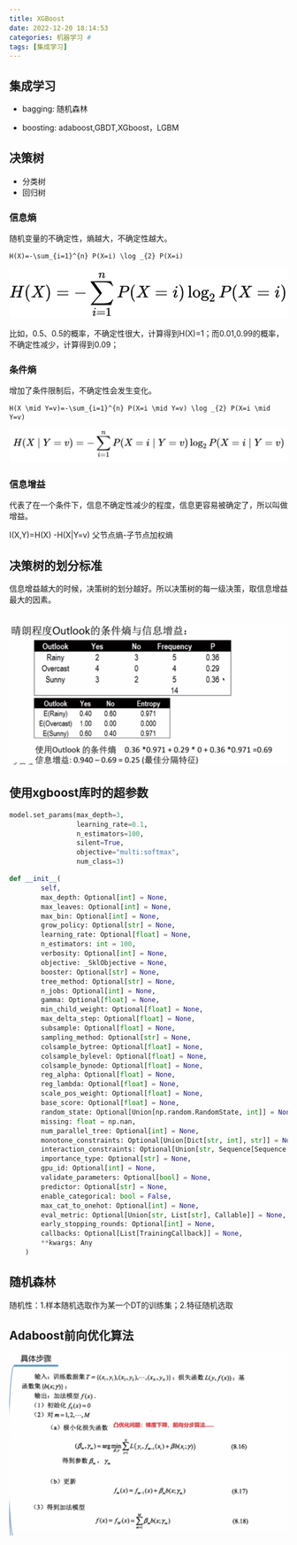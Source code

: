 ```yaml
---
title: XGBoost
date: 2022-12-20 18:14:53
categories: 机器学习 #
tags: [集成学习]
---
```


## 集成学习

- bagging: 随机森林

- boosting: adaboost,GBDT,XGboost，LGBM

## 决策树

- 分类树
- 回归树

### 信息熵

随机变量的不确定性，熵越大，不确定性越大。

```
H(X)=-\sum_{i=1}^{n} P(X=i) \log _{2} P(X=i)
```

![1670084361226](XGBoost01/1670084361226.png)

比如，0.5、0.5的概率，不确定性很大，计算得到H(X)=1；而0.01,0.99的概率，不确定性减少，计算得到0.09；

### 条件熵

增加了条件限制后，不确定性会发生变化。

```
H(X \mid Y=v)=-\sum_{i=1}^{n} P(X=i \mid Y=v) \log _{2} P(X=i \mid Y=v)
```

![1670084655525](XGBoost01/1670084655525.png)

### 信息增益

代表了在一个条件下，信息不确定性减少的程度，信息更容易被确定了，所以叫做增益。

I(X,Y)=H(X) -H(X|Y=v)  父节点熵-子节点加权熵

## 决策树的划分标准

信息增益越大的时候，决策树的划分越好。所以决策树的每一级决策，取信息增益最大的因素。

## ![1670086814625](XGBoost01/1670086814625.png)







## 使用xgboost库时的超参数

```python
model.set_params(max_depth=3,
                 learning_rate=0.1,
                 n_estimators=100,
                 silent=True,
                 objective="multi:softmax",
                 num_class=3)
```



```python
def __init__(
        self,
        max_depth: Optional[int] = None,
        max_leaves: Optional[int] = None,
        max_bin: Optional[int] = None,
        grow_policy: Optional[str] = None,
        learning_rate: Optional[float] = None,
        n_estimators: int = 100,
        verbosity: Optional[int] = None,
        objective: _SklObjective = None,
        booster: Optional[str] = None,
        tree_method: Optional[str] = None,
        n_jobs: Optional[int] = None,
        gamma: Optional[float] = None,
        min_child_weight: Optional[float] = None,
        max_delta_step: Optional[float] = None,
        subsample: Optional[float] = None,
        sampling_method: Optional[str] = None,
        colsample_bytree: Optional[float] = None,
        colsample_bylevel: Optional[float] = None,
        colsample_bynode: Optional[float] = None,
        reg_alpha: Optional[float] = None,
        reg_lambda: Optional[float] = None,
        scale_pos_weight: Optional[float] = None,
        base_score: Optional[float] = None,
        random_state: Optional[Union[np.random.RandomState, int]] = None,
        missing: float = np.nan,
        num_parallel_tree: Optional[int] = None,
        monotone_constraints: Optional[Union[Dict[str, int], str]] = None,
        interaction_constraints: Optional[Union[str, Sequence[Sequence[str]]]] = None,
        importance_type: Optional[str] = None,
        gpu_id: Optional[int] = None,
        validate_parameters: Optional[bool] = None,
        predictor: Optional[str] = None,
        enable_categorical: bool = False,
        max_cat_to_onehot: Optional[int] = None,
        eval_metric: Optional[Union[str, List[str], Callable]] = None,
        early_stopping_rounds: Optional[int] = None,
        callbacks: Optional[List[TrainingCallback]] = None,
        **kwargs: Any
    ) 
```



## 随机森林

随机性：1.样本随机选取作为某一个DT的训练集；2.特征随机选取

## Adaboost前向优化算法

![1670709620272](XGBoost01/1670709620272.png)

